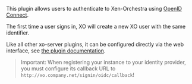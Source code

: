 This plugin allows users to authenticate to Xen-Orchestra using [OpenID Connect](<https://en.wikipedia.org/wiki/OpenID#OpenID_Connect_(OIDC)>).

The first time a user signs in, XO will create a new XO user with the
same identifier.

Like all other xo-server plugins, it can be configured directly via
the web interface, see [the plugin documentation](https://docs.xen-orchestra.com/architecture#plugins).

> Important: When registering your instance to your identity provider,
> you must configure its callback URL to
> `http://xo.company.net/signin/oidc/callback`!
